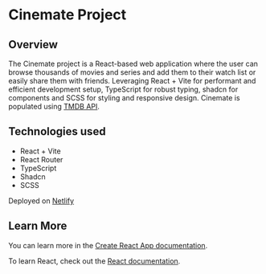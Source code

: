 # Cinemate Project

## Overview

The Cinemate project is a React-based web application where the user can browse thousands of movies and series and add them to their watch list or easily share them with friends. Leveraging React + Vite for performant and efficient development setup, TypeScript for robust typing, shadcn for components and SCSS for styling and responsive design. Cinemate is populated using [TMDB API](https://developer.themoviedb.org/docs/getting-started).

## Technologies used

- React + Vite
- React Router
- TypeScript
- Shadcn
- SCSS

Deployed on [Netlify](cinemate-web.netlify.app/)

## Learn More

You can learn more in the [Create React App documentation](https://facebook.github.io/create-react-app/docs/getting-started).

To learn React, check out the [React documentation](https://reactjs.org/).
